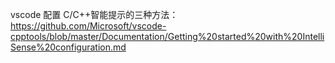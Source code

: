 vscode 配置 C/C++智能提示的三种方法：https://github.com/Microsoft/vscode-cpptools/blob/master/Documentation/Getting%20started%20with%20IntelliSense%20configuration.md
